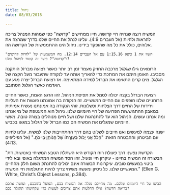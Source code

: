 ```yaml
---
title: ניהול
date: 08/03/2018

---
```


המשיח רוצה שנחיה חיי קדושה. חייו ממחישים "קדושה" כפי שמהות המנהל  צריכה להראות ולהיות (אל העברים 4:9). עלינו לנהל את החיים שלנו בדרך שמרצה את אלוהים, כולל את כל מה שהופקד בידינו. ניהול הינו ההתממשות של הקדושה הזו.

`השוו את 1 כיפא 1:15,16 עם אל העברים 12:14. מה המשמעות של "להיות קדושים" ו"קדושה"? כיצד זה קשור לניהול שלנו?`

הרומאים גילו שגלגל מרכבה החזיק מעמד זמן רב יותר כאשר רצועה מברזל הותקנה מסביבו. האומן חימם את המתכת כדי להאריך אותה עד לנקודה שתעבור מעל הקצה של הגלגל. מים קרים התאימו את הברזל למידה המתאימה. אז רצועת הברזל יצרה מגע עם האדמה כאשר הגלגל הסתובב. 

רצועת הברזל בקצה יכולה לסמל את תפיסת הניהול. זהו הרגע האמת, כאשר החיים הרוחניים שלנו חופפים עם החיים המעשיים. זה הנקודה בה אמונתנו פוגשת את העליות וירידות של החיים דרך הצלחות וכשלונות. זוהי הנקודה בה אמונתנו נעשית אמיתית במאבק ההתגוששות הפרועה של חיי היומיום שלנו. ניהול הוא המעטפת של מי אנחנו ומה אנחנו עושים. הניהול הוא עד להתנהגות שלנו ושל חיים מנוהלים בצורה טובה. מעשי היומיום שמגלים את המשיח הם כמו הברזל על הגלגל במגעו בכביש.

ישנה עצמה למעשים ואנו חייבים לשלוט בהם דרך ההתחייבות שלנו למשיח. עלינו לחיות עם הביטחון וההבטחה הזאת: "הַּכֹל אֲנִי יָכֹול ּבְעֶזְרָתֹו ׁשֶל הַּנֹותֵן ּבִי ּכֹחַ." (אל הפיליפים 4:13). 

"הקדשת נפשנו דרך פעולת רוח הקודש היא השתלת הטבע המשיחי באנושות. דת הבשורה זה המשיח בחיינו - עיקרון חיי ופעיל. זהו חסד המשיח המתגלה באופי ובא לידי ביטוי במעשים טובים. עיקרונות הבשורה אינם יכולים להתנתק משום חלק מהחיים המעשיים שלנו. כל ניסיון ומעשה משיחי צריך להיות התגלמות חיי המשיח." (Ellen G. White, Christ’s Object Lessons, p.384).

`הביטו על חיי היומיום שלכם. מה מחייכם מגלה את המשיח בכם, הפועל בתוככם, ועושה אתכם בריאה חדשה? אילו החלטות אתם צריכים לעשות כדי שקדושתו תתגלה בכם?`